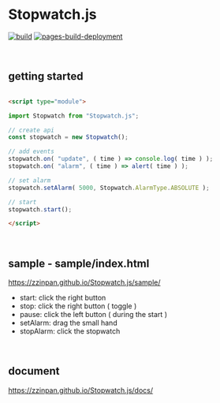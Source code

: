 # Stopwatch.js

[![build](https://github.com/zzinpan/Stopwatch.js/actions/workflows/build.yml/badge.svg)](https://github.com/zzinpan/Stopwatch.js/actions/workflows/build.yml)
[![pages-build-deployment](https://github.com/zzinpan/Stopwatch.js/actions/workflows/pages/pages-build-deployment/badge.svg)](https://github.com/zzinpan/Stopwatch.js/actions/workflows/pages/pages-build-deployment)


<br>

## getting started

```html

<script type="module">

import Stopwatch from "Stopwatch.js";

// create api
const stopwatch = new Stopwatch();

// add events
stopwatch.on( "update", ( time ) => console.log( time ) );
stopwatch.on( "alarm", ( time ) => alert( time ) );

// set alarm
stopwatch.setAlarm( 5000, Stopwatch.AlarmType.ABSOLUTE );

// start
stopwatch.start();

</script>

```

<br>

## sample - sample/index.html
https://zzinpan.github.io/Stopwatch.js/sample/
- start: click the right button 
- stop: click the right button ( toggle )
- pause: click the left button ( during the start )
- setAlarm: drag the small hand
- stopAlarm: click the stopwatch

<br>

## document
https://zzinpan.github.io/Stopwatch.js/docs/
